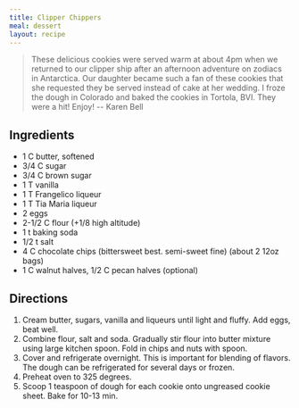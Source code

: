 ```yaml
---
title: Clipper Chippers
meal: dessert
layout: recipe
---
```


> These delicious cookies were served warm at about 4pm when we returned to our clipper ship after an afternoon adventure on zodiacs in Antarctica. Our daughter became such a fan of these cookies that she requested they be served instead of cake at her wedding. I froze the dough in Colorado and baked the cookies in Tortola, BVI. They were a hit! Enjoy! -- Karen Bell  

## Ingredients
* 1 C butter, softened
* 3/4 C sugar
* 3/4 C brown sugar
* 1 T vanilla
* 1 T Frangelico liqueur
* 1 T Tia Maria liqueur
* 2 eggs
* 2-1/2 C flour (+1/8 high altitude)
* 1 t baking soda
* 1/2 t salt
* 4 C chocolate chips (bittersweet best. semi-sweet fine) (about 2 12oz bags)
* 1 C walnut halves, 1/2 C pecan halves (optional)

## Directions
1. Cream butter, sugars, vanilla and liqueurs until light and fluffy. Add eggs, beat well. 
2. Combine flour, salt and soda. Gradually stir flour into butter mixture using large kitchen spoon. Fold in chips and nuts with spoon.
3. Cover and refrigerate overnight. This is important for blending of flavors. The dough can be refrigerated for several days or frozen.
4. Preheat oven to 325 degrees.
5. Scoop 1 teaspoon of dough for each cookie onto ungreased cookie sheet. Bake for 10-13 min.
